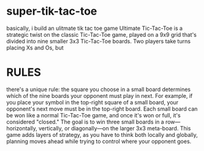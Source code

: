 # super-tik-tac-toe
basically, i build an ulitmate tik tac toe game
Ultimate Tic-Tac-Toe is a strategic twist on the classic Tic-Tac-Toe game, played on a 9x9 grid that's divided into nine smaller 3x3 Tic-Tac-Toe boards. Two players take turns placing Xs and Os, but
# RULES
there's a unique rule: the square you choose in a small board determines which of the nine boards your opponent must play in next. For example, if you place your symbol in the top-right square of a small board, your opponent's next move must be in the top-right board. Each small board can be won like a normal Tic-Tac-Toe game, and once it's won or full, it's considered "closed." The goal is to win three small boards in a row—horizontally, vertically, or diagonally—on the larger 3x3 meta-board. This game adds layers of strategy, as you have to think both locally and globally, planning moves ahead while trying to control where your opponent goes.
